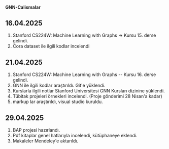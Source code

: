 #### GNN-Calismalar
## 16.04.2025
1. Stanford CS224W: Machine Learning with Graphs -> Kursu 15. derse gelindi.
2. Cora dataset ile ilgili kodlar incelendi

## 21.04.2025
1. Stanford CS224W: Machine Learning with Graphs -- Kursu 16. derse gelindi.
2. GNN ile ilgili kodlar araştırıldı. Git'e yüklendi.
3. Kurslarla ilgili notlar Stanford Universitesi GNN Kursları dizinine yüklendi.
4. Tübitak projeleri örnekleri incelendi. (Proje gönderimi 28 Nisan'a kadar)
5. markup lar araştırıldı, visual studio kuruldu.

## 29.04.2025
1. BAP projesi hazırlandı.
2. Pdf kitaplar genel hatlarıyla incelendi, kütüphaneye eklendi.
3. Makaleler Mendeley'e aktarıldı.
